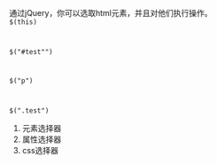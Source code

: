通过jQuery，你可以选取html元素，并且对他们执行操作。
<code>
$(this)

$("#test"")

$("p")

$(".test")
</code>
<ol>
<li>元素选择器</li>
<li>属性选择器</li>
<li>css选择器</li>
</ol>